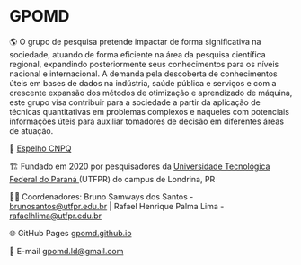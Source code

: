 <Br>
<h1>GPOMD</h1>

🌎 O grupo de pesquisa pretende impactar de forma significativa na sociedade, atuando de forma eficiente na área da pesquisa científica regional, expandindo posteriormente seus conhecimentos para os níveis nacional e internacional. A demanda pela descoberta de conhecimentos úteis em bases de dados na indústria, saúde pública e serviços e com a crescente expansão dos métodos de otimização e aprendizado de máquina, este grupo visa contribuir para a sociedade a partir da aplicação de técnicas quantitativas em problemas complexos e naqueles com potenciais informações úteis para auxiliar tomadores de decisão em diferentes áreas de atuação.
  
🔬 <a href= "http://dgp.cnpq.br/dgp/espelhogrupo/7109659684038039"> Espelho CNPQ </a>
  
🏗️ Fundado em 2020 por pesquisadores da <a href= "http://portal.utfpr.edu.br/"> Universidade Tecnológica Federal do Paraná </a> (UTFPR) do campus de Londrina, PR
  
👨‍🏫 Coordenadores: Bruno Samways dos Santos - brunosantos@utfpr.edu.br | Rafael Henrique Palma Lima - rafaelhlima@utfpr.edu.br
  
🌐 GitHub Pages <a href= "https://gpomd.github.io/"> gpomd.github.io </a> 
  
📧 E-mail gpomd.ld@gmail.com<Br>


